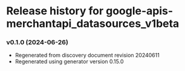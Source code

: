 # Release history for google-apis-merchantapi_datasources_v1beta

### v0.1.0 (2024-06-26)

* Regenerated from discovery document revision 20240611
* Regenerated using generator version 0.15.0

